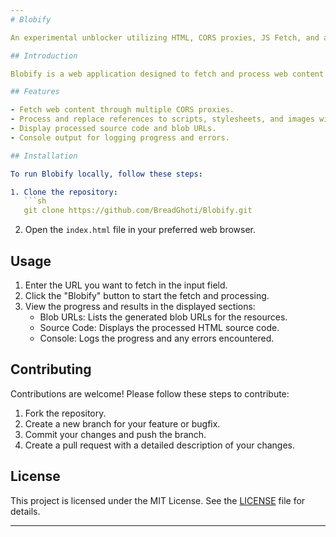 ```yaml
---
# Blobify

An experimental unblocker utilizing HTML, CORS proxies, JS Fetch, and a dream.

## Introduction

Blobify is a web application designed to fetch and process web content through various CORS proxies. It takes a user-provided URL, fetches the source, processes the references, and generates blob URLs for the resources, allowing for easier access to web content that might be blocked by CORS policies.

## Features

- Fetch web content through multiple CORS proxies.
- Process and replace references to scripts, stylesheets, and images with blob URLs.
- Display processed source code and blob URLs.
- Console output for logging progress and errors.

## Installation

To run Blobify locally, follow these steps:

1. Clone the repository:
   ```sh
   git clone https://github.com/BreadGhoti/Blobify.git
   ```
2. Open the `index.html` file in your preferred web browser.

## Usage

1. Enter the URL you want to fetch in the input field.
2. Click the "Blobify" button to start the fetch and processing.
3. View the progress and results in the displayed sections:
   - Blob URLs: Lists the generated blob URLs for the resources.
   - Source Code: Displays the processed HTML source code.
   - Console: Logs the progress and any errors encountered.

## Contributing

Contributions are welcome! Please follow these steps to contribute:

1. Fork the repository.
2. Create a new branch for your feature or bugfix.
3. Commit your changes and push the branch.
4. Create a pull request with a detailed description of your changes.

## License

This project is licensed under the MIT License. See the [LICENSE](LICENSE) file for details.

---
```

